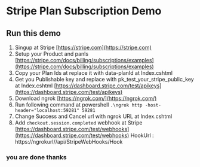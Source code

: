 # Stripe Plan Subscription Demo

## Run this demo
1) Singup at Stripe [https://stripe.com](https://stripe.com)
2) Setup your Product and panls [https://stripe.com/docs/billing/subscriptions/examples](https://stripe.com/docs/billing/subscriptions/examples)
3) Copy your Plan Ids at replace it with data-planId at Index.cshtml
4) Get you Publishable key and replace with pk_test_your_stripe_public_key at Index.cshtml [https://dashboard.stripe.com/test/apikeys](https://dashboard.stripe.com/test/apikeys)
5) Download ngrok [https://ngrok.com/](https://ngrok.com/)
6) Run following command at powershell `.\ngrok http -host-header="localhost:59281" 59281`
7) Change Success and Cancel url with ngrok URL at Index.cshtml
8) Add `checkout.session.completed` webhook at Stripe [https://dashboard.stripe.com/test/webhooks](https://dashboard.stripe.com/test/webhooks) 
HookUrl : https://ngrokurl//api/StripeWebHooks/Hook

### you are done thanks
